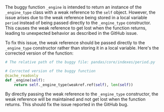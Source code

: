 The buggy function `_engine` is intended to return an instance of the `_engine_type` class with a weak reference to the `self` object. However, the issue arises due to the weak reference being stored in a local variable `period` instead of being passed directly to the `_engine_type` constructor. This causes the weak reference to get lost when the function returns, leading to unexpected behavior as described in the GitHub issue.

To fix this issue, the weak reference should be passed directly to the `_engine_type` constructor rather than storing it in a local variable. Here's the corrected version of the function:

```python
# The relative path of the buggy file: pandas/core/indexes/period.py

# Corrected version of the buggy function
@cache_readonly
def _engine(self):
    return self._engine_type(weakref.ref(self), len(self))
```

By directly passing the weak reference to the `_engine_type` constructor, the weak reference will be maintained and not get lost when the function returns. This should fix the issue reported in the GitHub bug.